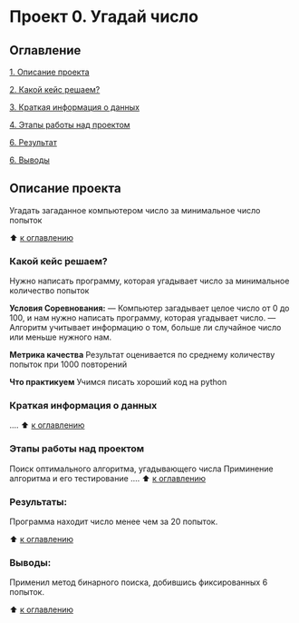 # Проект 0. Угадай число

## Оглавление
[1. Описание проекта](https://github.com/AlKirV/SkillFactory_DS/tree/Master/project_zero/README.md#Описание-проекта)

[2. Какой кейс решаем?](https://github.com/AlKirV/SkillFactory_DS/tree/Master/project_zero/README.md#Какой-кейс-решаем)

[3. Краткая информация о данных](https://github.com/AlKirV/SkillFactory_DS/tree/Master/project_zero/README.md#Краткая-информауия-о-данных)

[4. Этапы работы над проектом](https://github.com/AlKirV/SkillFactory_DS/tree/Master/project_zero/README.md#Этапы-работы-над-проектом)

[6. Результат](https://github.com/AlKirV/SkillFactory_DS/tree/Master/project_zero/README.md#Результат)

[6. Выводы](https://github.com/AlKirV/SkillFactory_DS/tree/Master/project_zero/README.md#Выводы)

## Описание проекта
Угадать загаданное компьютером число за минимальное число попыток

:arrow_up: [к оглавлению](https://github.com/AlKirV/SkillFactory_DS/tree/Master/project_zero/README.md#Оглавление)


### Какой кейс решаем?
Нужно написать программу, которая угадывает число за минимальное количество попыток

**Условия Соревнования:**
— Компьютер загадывает целое число от 0 до 100, и нам нужно написать программу, которая угадывает число.
— Алгоритм учитывает информацию о том, больше ли случайное число или меньше нужного нам.

**Метрика качества**
Результат оценивается по среднему количеству попыток при 1000 повторений

**Что практикуем**
Учимся писать хороший код на python


### Краткая информация о данных
....
:arrow_up: [к оглавлению](https://github.com/AlKirV/SkillFactory_DS/tree/Master/project_zero/README.md#Оглавление)
### Этапы работы над проектом
Поиск оптимального алгоритма, угадывающего числа
Приминение алгоритма и его тестирование
....
:arrow_up: [к оглавлению](https://github.com/AlKirV/SkillFactory_DS/tree/Master/project_zero/README.md#Оглавление)
### Результаты:
Программа находит число менее чем за 20 попыток.

:arrow_up: [к оглавлению](https://github.com/AlKirV/SkillFactory_DS/tree/Master/project_zero/README.md#Оглавление)
### Выводы:
Применил метод бинарного поиска, добившись фиксированных 6 попыток.

:arrow_up: [к оглавлению](https://github.com/AlKirV/SkillFactory_DS/tree/Master/project_zero/README.md#Оглавление)